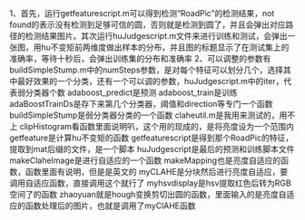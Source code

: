 1、首先，运行getfeaturescript.m可以得到检测“RoadPic”的检测结果，not found的表示没有检测到足够可信的圆，否则就是检测到圆了，并且会弹出对应路径的检测结果图片。其次运行huJudgescript.m文件来进行训练和测试，会弹出一张图，用hu不变矩前两维度做出样本的分布，并且图的标题显示了在测试集上的准确率，等待十秒后，会弹出训练集的分布和准确率
2、可以调整的参数有buildSimpleStump.m中的numSteps参数，是对每个特征可以划分几个，选择其中最好效果的一个分类，还有一个可以调的参数，huJudgescript.m中的iter，代表弱分类器个数
adaboost_predict是预测
adaboost_train是训练
adaBoostTrainDs是存下来第几个分类器，阈值和direction等专门一个函数
buildSimpleStump是弱分类器分类的一个函数
claheutil.m是我用来测试的，用不上
clipHistogram看函数里面说明叭，这个用的现成的，是将亮度设为一个范围内
getfeature是计算hu不变矩的函数
getfeaturescript是得到那个RoadPic的特征，提取到mat后缀的文件，是一个脚本
huJudgescript是最后的预测和训练脚本文件
makeClaheImage是进行自适应的一个函数
makeMapping也是亮度自适应的函数，函数里面有说明，但是是英文的
myCLAHE是分块然后进行亮度自适应，要调用自适应函数，直接调用这个就行了
myhsvdisplay是hsv提取红色后转为RGB空间了的函数
zhaoyuan就是hough变换剪切出圆的函数，里面输入的是亮度自适应的函数处理后的图片，也就是调用了myClAHE函数
